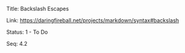 Title:  Backslash Escapes

Link:   https://daringfireball.net/projects/markdown/syntax#backslash

Status: 1 - To Do

Seq:    4.2
